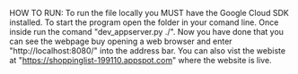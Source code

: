 HOW TO RUN:
To run the file locally you MUST have the Google Cloud SDK installed. To start the program open the folder in your comand line. Once inside run the comand "dev_appserver.py ./". Now you have done that you can see the webpage buy opening a web browser and enter "http://localhost:8080/" into the address bar. You can also vist the webiste at "https://shoppinglist-199110.appspot.com" where the website is live.
